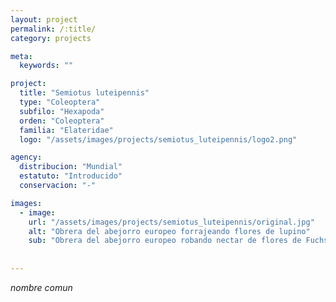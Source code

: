 ```yaml
---
layout: project
permalink: /:title/
category: projects

meta:
  keywords: ""

project:
  title: "Semiotus luteipennis"
  type: "Coleoptera"
  subfilo: "Hexapoda"
  orden: "Coleoptera"
  familia: "Elateridae"
  logo: "/assets/images/projects/semiotus_luteipennis/logo2.png"

agency:
  distribucion: "Mundial"
  estatuto: "Introducido"
  conservacion: "-"

images:
  - image:
    url: "/assets/images/projects/semiotus_luteipennis/original.jpg"
    alt: "Obrera del abejorro europeo forrajeando flores de lupino"
    sub: "Obrera del abejorro europeo robando nectar de flores de Fuchsia magallanica"
  
  
---
```

<p><i>nombre comun </i></p>
